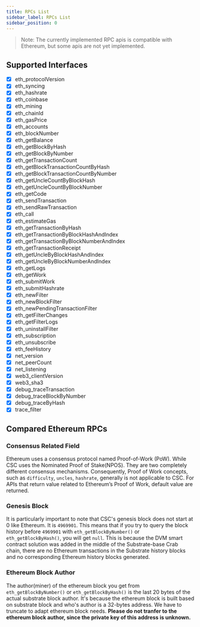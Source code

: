 ```yaml
---
title: RPCs List
sidebar_label: RPCs List
sidebar_position: 0
---
```


> Note: The currently implemented RPC apis is compatible with Ethereum, but some apis are not yet implemented.


## Supported Interfaces

- [x] eth_protocolVersion
- [x] eth_syncing
- [x] eth_hashrate
- [x] eth_coinbase
- [x] eth_mining
- [x] eth_chainId
- [x] eth_gasPrice
- [x] eth_accounts
- [x] eth_blockNumber
- [x] eth_getBalance
- [x] eth_getBlockByHash
- [x] eth_getBlockByNumber
- [x] eth_getTransactionCount
- [x] eth_getBlockTransactionCountByHash
- [x] eth_getBlockTransactionCountByNumber
- [x] eth_getUncleCountByBlockHash
- [x] eth_getUncleCountByBlockNumber
- [x] eth_getCode
- [x] eth_sendTransaction
- [x] eth_sendRawTransaction
- [x] eth_call
- [x] eth_estimateGas
- [x] eth_getTransactionByHash
- [x] eth_getTransactionByBlockHashAndIndex
- [x] eth_getTransactionByBlockNumberAndIndex
- [x] eth_getTransactionReceipt
- [x] eth_getUncleByBlockHashAndIndex
- [x] eth_getUncleByBlockNumberAndIndex
- [x] eth_getLogs
- [x] eth_getWork
- [x] eth_submitWork
- [x] eth_submitHashrate
- [x] eth_newFilter
- [x] eth_newBlockFilter
- [x] eth_newPendingTransactionFilter
- [x] eth_getFilterChanges
- [x] eth_getFilterLogs
- [x] eth_uninstallFilter
- [x] eth_subscription
- [x] eth_unsubscribe
- [x] eth_feeHistory
- [x] net_version
- [x] net_peerCount
- [x] net_listening
- [x] web3_clientVersion
- [x] web3_sha3
- [x] debug_traceTransaction
- [x] debug_traceBlockByNumber
- [x] debug_traceByHash
- [x] trace_filter

## Compared Ethereum RPCs

### Consensus Related Field

Ethereum uses a consensus protocol named Proof-of-Work (PoW). While CSC uses the Nominated Proof of Stake(NPOS). They are two completely different consensus mechanisms. Consequently, Proof of Work concepts, such as `difficulty`, `uncles`, `hashrate`, generally is not applicable to CSC. For APIs that return value related to Ethereum’s Proof of Work, default value are returned.

### Genesis Block

It is particularly important to note that CSC's genesis block does not start at 0 like Ethereum. It is `4969901`. This means that if you try to query the block history before `4969901` with `eth_getBlockByNumber()` or `eth_getBlockByHash()`, you will get `null`.  This is because the DVM smart contract solution was added in the middle of the Substrate-base Crab chain, there are no Ethereum transactions in the Substrate history blocks and no corresponding Ethereum history blocks generated.

### Ethereum Block Author

The author(miner) of the ethereum block you get from `eth_getBlockByNumber()` or `eth_getBlockByHash()` is the last 20 bytes of the actual substrate block author. It's because the ethereum block is built based on substrate block and who's author is a 32-bytes address. We have to truncate to adapt ethereum block needs. **Please do not tranfer to the ethereum block author, since the private key of this address is unknown.**

